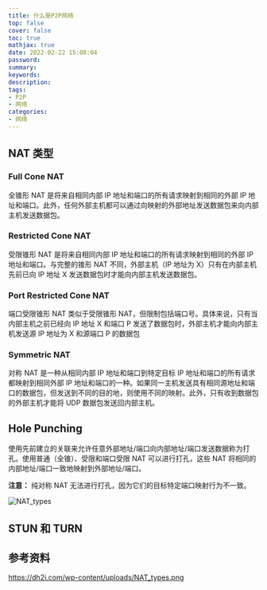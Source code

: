 ```yaml
---
title: 什么是P2P网络
top: false
cover: false
toc: true
mathjax: true
date: 2022-02-22 15:08:04
password:
summary:
keywords:
description:
tags:
- P2P
- 网络
categories:
- 网络
---
```


## NAT 类型



### Full Cone NAT

全锥形 NAT 是将来自相同内部 IP 地址和端口的所有请求映射到相同的外部 IP 地址和端口。此外，任何外部主机都可以通过向映射的外部地址发送数据包来向内部主机发送数据包。

### Restricted Cone NAT

受限锥形 NAT 是将来自相同内部 IP 地址和端口的所有请求映射到相同的外部 IP 地址和端口。与完整的锥形 NAT 不同，外部主机（IP 地址为 X）只有在内部主机先前已向 IP 地址 X 发送数据包时才能向内部主机发送数据包。

### Port Restricted Cone NAT

端口受限锥形 NAT 类似于受限锥形 NAT，但限制包括端口号。具体来说，只有当内部主机之前已经向 IP 地址 X 和端口 P 发送了数据包时，外部主机才能向内部主机发送源 IP 地址为 X 和源端口 P 的数据包

### Symmetric NAT

对称 NAT 是一种从相同内部 IP 地址和端口到特定目标 IP 地址和端口的所有请求都映射到相同外部 IP 地址和端口的一种。如果同一主机发送具有相同源地址和端口的数据包，但发送到不同的目的地，则使用不同的映射。此外，只有收到数据包的外部主机才能将 UDP 数据包发送回内部主机。



## Hole Punching

使用先前建立的关联来允许任意外部地址/端口向内部地址/端口发送数据称为打孔。使用普通（全锥）、受限和端口受限 NAT 可以进行打孔，这些 NAT 将相同的内部地址/端口一致地映射到外部地址/端口。

**注意：** 纯对称 NAT 无法进行打孔，因为它们的目标特定端口映射行为不一致。

![NAT_types](https://cdn.jsdelivr.net/gh/greycodee/images@main/images/2022/02/22/NAT_types-20220222151007798.png)



## STUN 和 TURN



## 参考资料

https://dh2i.com/wp-content/uploads/NAT_types.png

